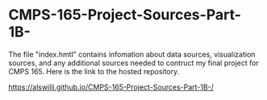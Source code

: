 # CMPS-165-Project-Sources-Part-1B-

The file "index.hmtl" contains infomation about data sources, visualization sources, and any additional sources needed to contruct my final project for CMPS 165. Here is the link to the hosted repository.

https://alswilli.github.io/CMPS-165-Project-Sources-Part-1B-/
